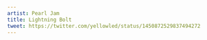 ```yaml
---
artist: Pearl Jam
title: Lightning Bolt
tweet: https://twitter.com/yellowled/status/1450872529837494272
---
```

